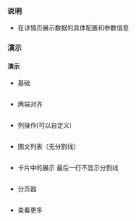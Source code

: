 ### 说明

-   在详情页展示数据的具体配置和参数信息

### 演示

#### 演示

-   基础

```js {"codepath": "base.jsx"}
```

-   两端对齐

```js {"codepath": "right.jsx"}
```

-   列操作(可以自定义)

```js {"codepath": "tools.jsx"}
```

-   图文列表（无分割线）

```js {"codepath": "image.jsx"}
```

-   卡片中的展示 最后一行不显示分割线

```js {"codepath": "card.jsx"}
```

-   分页器

```js {"codepath": "pagination.jsx"}
```

-   查看更多

```js {"codepath": "more.jsx"}
```
